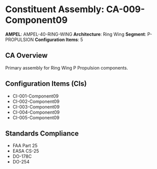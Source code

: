 # Constituent Assembly: CA-009-Component09

**AMPEL**: AMPEL-40-RING-WING
**Architecture**: Ring Wing
**Segment**: P-PROPULSION
**Configuration Items**: 5

## CA Overview
Primary assembly for Ring Wing P Propulsion components.

## Configuration Items (CIs)
- CI-001-Component09
- CI-002-Component09
- CI-003-Component09
- CI-004-Component09
- CI-005-Component09

## Standards Compliance
- FAA Part 25
- EASA CS-25
- DO-178C
- DO-254
